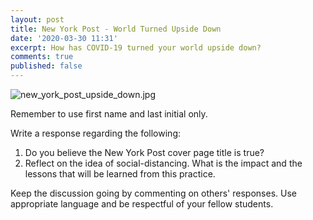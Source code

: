 ```yaml
---
layout: post
title: New York Post - World Turned Upside Down
date: '2020-03-30 11:31'
excerpt: How has COVID-19 turned your world upside down?
comments: true
published: false
---
```

![new_york_post_upside_down.jpg](https://tappmiddle.github.io/img/new_york_post_upside_down.jpg)

Remember to use first name and last initial only.

Write a response regarding the following: 

1. Do you believe the New York Post cover page title is true?
2. Reflect on the idea of social-distancing. What is the impact and the lessons that will be learned from this practice. 

Keep the discussion going by commenting on others' responses. Use appropriate language and be respectful of your fellow students.
